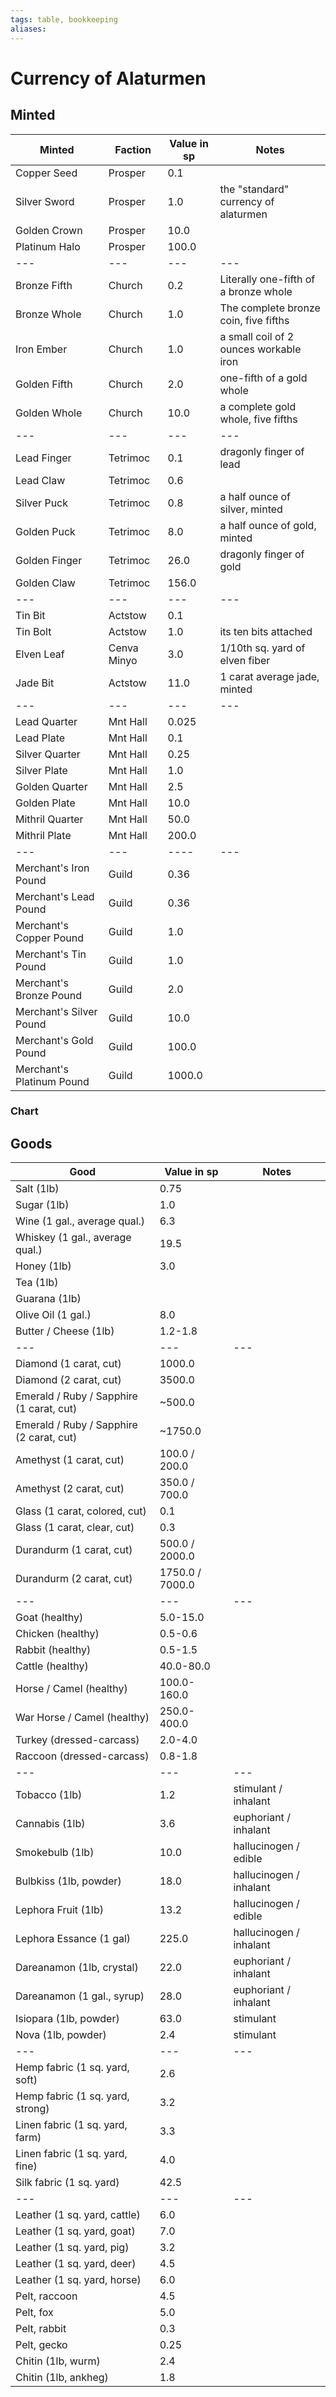 ```yaml
---
tags: table, bookkeeping
aliases:
---
```

# Currency of Alaturmen
## Minted
Minted | Faction | Value in sp | Notes
--- | --- | --- | ---
Copper Seed | Prosper | 0.1
Silver Sword | Prosper | 1.0 | the "standard" currency of alaturmen
Golden Crown | Prosper | 10.0
Platinum Halo | Prosper | 100.0
--- | --- | --- | ---
Bronze Fifth | Church | 0.2 | Literally one-fifth of a bronze whole
Bronze Whole | Church | 1.0 | The complete bronze coin, five fifths
Iron Ember | Church | 1.0 | a small coil of 2 ounces workable iron 
Golden Fifth | Church | 2.0 | one-fifth of a gold whole
Golden Whole | Church | 10.0 | a complete gold whole, five fifths
--- | --- | --- | ---
Lead Finger | Tetrimoc | 0.1 | dragonly finger of lead
Lead Claw | Tetrimoc | 0.6
Silver Puck | Tetrimoc | 0.8 | a half ounce of silver, minted
Golden Puck | Tetrimoc | 8.0 | a half ounce of gold, minted
Golden Finger | Tetrimoc | 26.0 | dragonly finger of gold
Golden Claw | Tetrimoc | 156.0
--- | --- | --- | ---
Tin Bit | Actstow | 0.1
Tin Bolt | Actstow | 1.0 | its ten bits attached
Elven Leaf | Cenva Minyo | 3.0 | 1/10th sq. yard of elven fiber
Jade Bit | Actstow | 11.0 | 1 carat average jade, minted
--- | --- | --- | ---
Lead Quarter | Mnt Hall | 0.025
Lead Plate | Mnt Hall | 0.1
Silver Quarter | Mnt Hall | 0.25
Silver Plate | Mnt Hall | 1.0
Golden Quarter | Mnt Hall | 2.5
Golden Plate | Mnt Hall | 10.0
Mithril Quarter | Mnt Hall | 50.0
Mithril Plate | Mnt Hall | 200.0
--- | --- | ---- | ---
Merchant's Iron Pound | Guild | 0.36
Merchant's Lead Pound | Guild | 0.36
Merchant's Copper Pound | Guild | 1.0
Merchant's Tin Pound | Guild | 1.0
Merchant's Bronze Pound | Guild | 2.0
Merchant's Silver Pound | Guild | 10.0
Merchant's Gold Pound | Guild | 100.0
Merchant's Platinum Pound | Guild | 1000.0

### Chart


## Goods
Good | Value in sp | Notes
--- | --- | --- 
Salt (1lb) | 0.75
Sugar (1lb) | 1.0
Wine (1 gal., average qual.) | 6.3
Whiskey (1 gal., average qual.) | 19.5
Honey (1lb) | 3.0
Tea (1lb) |
Guarana (1lb) | 
Olive Oil (1 gal.) | 8.0
Butter / Cheese (1lb) | 1.2-1.8
--- | --- | --- 
Diamond (1 carat, cut) | 1000.0
Diamond (2 carat, cut) | 3500.0
Emerald / Ruby / Sapphire (1 carat, cut) | ~500.0
Emerald / Ruby / Sapphire (2 carat, cut) | ~1750.0
Amethyst (1 carat, cut) | 100.0 / 200.0
Amethyst (2 carat, cut) | 350.0 / 700.0
Glass (1 carat, colored, cut) | 0.1
Glass (1 carat, clear, cut) | 0.3
Durandurm (1 carat, cut) | 500.0 / 2000.0
Durandurm (2 carat, cut) | 1750.0 / 7000.0
--- | --- | --- 
Goat (healthy) | 5.0-15.0
Chicken (healthy) | 0.5-0.6
Rabbit (healthy) | 0.5-1.5
Cattle (healthy) | 40.0-80.0
Horse / Camel (healthy) | 100.0-160.0
War Horse / Camel (healthy) | 250.0-400.0
Turkey (dressed-carcass) | 2.0-4.0
Raccoon (dressed-carcass) | 0.8-1.8
--- | --- | --- 
Tobacco (1lb) | 1.2 | stimulant / inhalant
Cannabis (1lb) | 3.6 | euphoriant / inhalant
Smokebulb (1lb) | 10.0 | hallucinogen / edible
Bulbkiss (1lb, powder) | 18.0 | hallucinogen / inhalant
Lephora Fruit (1lb) | 13.2 | hallucinogen / edible
Lephora Essance (1 gal) | 225.0 | hallucinogen / inhalant
Dareanamon (1lb, crystal) | 22.0 | euphoriant / inhalant
Dareanamon (1 gal., syrup) | 28.0 | euphoriant / inhalant
Isiopara (1lb, powder) | 63.0 | stimulant
Nova (1lb, powder) | 2.4 | stimulant
--- | --- | --- 
Hemp fabric (1 sq. yard, soft) | 2.6
Hemp fabric (1 sq. yard, strong) | 3.2
Linen fabric (1 sq. yard, farm) | 3.3
Linen fabric (1 sq. yard, fine) | 4.0
Silk fabric (1 sq. yard) | 42.5
--- | --- | --- 
Leather (1 sq. yard, cattle) | 6.0
Leather (1 sq. yard, goat) | 7.0
Leather (1 sq. yard, pig) | 3.2
Leather (1 sq. yard, deer) | 4.5
Leather (1 sq. yard, horse) | 6.0
Pelt, raccoon | 4.5
Pelt, fox | 5.0
Pelt, rabbit | 0.3
Pelt, gecko | 0.25
Chitin (1lb, wurm) | 2.4
Chitin (1lb, ankheg) | 1.8


